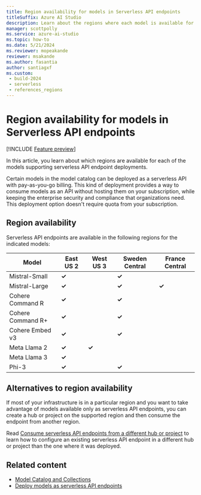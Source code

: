 ```yaml
---
title: Region availability for models in Serverless API endpoints
titleSuffix: Azure AI Studio
description: Learn about the regions where each model is available for deployment in serverless API endpoints.
manager: scottpolly
ms.service: azure-ai-studio
ms.topic: how-to
ms.date: 5/21/2024
ms.reviewer: mopeakande
reviewer: msakande
ms.author: fasantia
author: santiagxf
ms.custom: 
 - build-2024
 - serverless
 - references_regions
---
```


# Region availability for models in Serverless API endpoints

[!INCLUDE [Feature preview](../includes/feature-preview.md)]

In this article, you learn about which regions are available for each of the models supporting serverless API endpoint deployments.

Certain models in the model catalog can be deployed as a serverless API with pay-as-you-go billing. This kind of deployment provides a way to consume models as an API without hosting them on your subscription, while keeping the enterprise security and compliance that organizations need. This deployment option doesn't require quota from your subscription.

## Region availability

Serverless API endpoints are available in the following regions for the indicated models:

| Model             | East US 2   | West US 3      | Sweden Central | France Central |
| ----------------- | ----------- | -------------- | -------------- | -------------- |
| Mistral-Small     | **&check;** |                | **&check;**    |                |
| Mistral-Large     | **&check;** |                | **&check;**    | **&check;**    |
| Cohere Command R  | **&check;** |                | **&check;**    |                |
| Cohere Command R+ | **&check;** |                | **&check;**    |                |
| Cohere Embed v3   | **&check;** |                | **&check;**    |                |
| Meta Llama 2      | **&check;** | **&check;**    |                |                |
| Meta Llama 3      | **&check;** |                |                |                |
| Phi-3             | **&check;** |                | **&check;**    |                |

## Alternatives to region availability

If most of your infrastructure is in a particular region and you want to take advantage of models available only as serverless API endpoints, you can create a hub or project on the supported region and then consume the endpoint from another region. 

Read [Consume serverless API endpoints from a different hub or project](deploy-models-serverless-connect.md) to learn how to configure an existing serverless API endpoint in a different hub or project than the one where it was deployed.

## Related content

- [Model Catalog and Collections](model-catalog.md)
- [Deploy models as serverless API endpoints](deploy-models-serverless.md)



